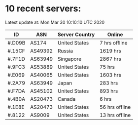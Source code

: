 # 10 recent servers:

Latest update at: Mon Mar 30 10:10:10 UTC 2020

| ID | ASN | Server Country | Online |
| -- | --- | -------------- | ------ |
| #.D09B | AS174 | United States | 7 hrs offline |
| #.15CF | AS49392 | Russia | 1619 hrs |
| #.7F1D | AS63949 | Singapore | 2867 hrs |
| #.9FC3 | AS53889 | United States | 75 hrs |
| #.E069 | AS40065 | United States | 1603 hrs |
| #.2A79 | AS63949 | Japan | 283 hrs |
| #.F7DA | AS45102 | United States | 893 hrs |
| #.4B0A | AS20473 | Canada | 6 hrs |
| #.1E8E | AS20473 | United States | 56 hrs offline |
| #.8122 | AS9009 | United States | 13 hrs offline |

